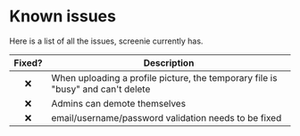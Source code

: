 # Known issues

Here is a list of all the issues, screenie currently has.

| Fixed? | Description |
| :---: | --- |
| ❌ | When uploading a profile picture, the temporary file is "busy" and can't delete |
| ❌ | Admins can demote themselves |
| ❌ | email/username/password validation needs to be fixed |